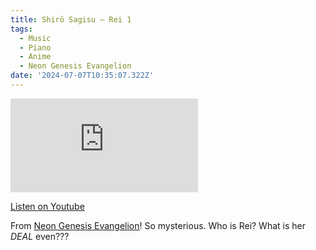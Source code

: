 ```yaml
---
title: Shirō Sagisu – Rei 1
tags:
  - Music
  - Piano
  - Anime
  - Neon Genesis Evangelion
date: '2024-07-07T10:35:07.322Z'
---
```


<iframe src="https://www.youtube-nocookie.com/embed/qwSrlMMkxyo?modestbranding=1&showinfo=0&rel=0" title="YouTube video player" frameborder="0" allow="accelerometer; autoplay; encrypted-media; gyroscope; picture-in-picture;" allowfullscreen className="youtube_video"></iframe>

[Listen on Youtube](https://youtu.be/qwSrlMMkxyo)

From [Neon Genesis Evangelion](/neongenesisevangelion)! So mysterious. Who is Rei? What is her _DEAL_ even???
